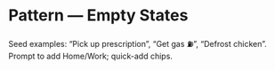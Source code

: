 # Pattern — Empty States

Seed examples: “Pick up prescription”, “Get gas ⛽️”, “Defrost chicken”.
Prompt to add Home/Work; quick-add chips.